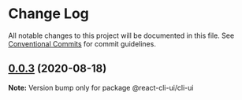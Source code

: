 # Change Log

All notable changes to this project will be documented in this file.
See [Conventional Commits](https://conventionalcommits.org) for commit guidelines.

## [0.0.3](https://github.com/eternal-system/react-cli/compare/v0.0.1...v0.0.3) (2020-08-18)

**Note:** Version bump only for package @react-cli-ui/cli-ui
